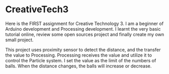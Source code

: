 # CreativeTech3
Here is the FIRST assignment for Creative Technology 3.
I am a beginner of Arduino development and Processing development.
I learnt the very basic tutorial online, review some open sources project and finally create my own small project.

This project uses proximity sensor to detect the distance, and the transfer the value to Processing.
Processing receives the value and utilize it to control the Particle system.
I set the value as the limit of the numbers of balls.
When the distance changes, the balls will increase or decrease.

